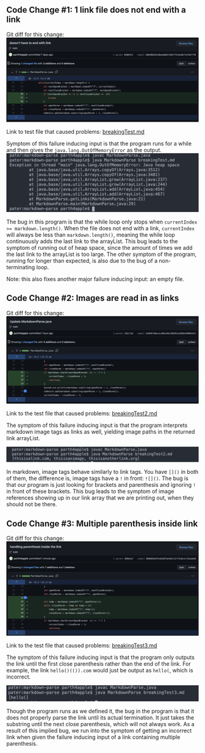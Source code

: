 
## Code Change #1: 1 link file does not end with a link
Git diff for this change:
![gitDiff1](./labreport2assets/gitdiff1.png)

Link to test file that caused problems:
[breakingTest.md](https://github.com/parth4apple/markdown-parse/blob/main/breakingTest.md)

Symptom of this failure inducing input is that the program runs for a while and then gives the `java.lang.OutOfMemoryError` as the output. 
![javaMemoryError](./labreport2assets/symptom1.png)

The bug in this program is that the while loop only stops when `currentIndex >= markdown.length()`. When the file does not end with a link, `currentIndex` will always be less than `markdown.length()`, meaning the while loop continuously adds the last link to the arrayList. This bug leads to the symptom of running out of heap space, since the amount of times we add the last link to the arrayList is too large. The other symptom of the program, running for longer than expected, is also due to the bug of a non-terminating loop. 

Note: this also fixes another major failure inducing input: an empty file.

## Code Change #2: Images are read in as links
Git diff for this change:
![gitDiff2](./labreport2assets/gitdiff2.png)

Link to the test file that caused problems:
[breakingTest2.md](https://github.com/parth4apple/markdown-parse/blob/main/breakingTest2.md?plain=1)

The symptom of this failure inducing input is that the program interprets markdown image tags as links as well, yielding image paths in the returned link arrayList.

![symptom2](./labreport2assets/symptom2.png)

In markdown, image tags behave similarly to link tags. You have `[]()` in both of them, the difference is, image tags have a `!` in front: `![]()`. The bug is that our program is just looking for brackets and parenthesis and ignoring `!` in front of these brackets. This bug leads to the symptom of image references showing up in our link array that we are printing out, when they should not be there.

## Code Change #3: Multiple parenthesis inside link
Git diff for this change:
![gitDiff3](./labreport2assets/gitdiff3.png)

Link to the test file that caused problems:
[breakingTest3.md](https://github.com/parth4apple/markdown-parse/blob/main/breakingTest3.md?plain=1)

The symptom of this failure inducing input is that the program only outputs the link until the first close parenthesis rather than the end of the link. For example, the link `hello()(()).com` would just be output as `hello(`, which is incorrect.

![symptom3](./labreport2assets/symptom3.png)

Though the program runs as we defined it, the bug in the program is that it does not properly parse the link until its actual termination. It just takes the substring until the next close parenthesis, which will not always work. As a result of this implied bug, we run into the symptom of getting an incorrect link when given the failure inducing input of a link containing multiple parenthesis.